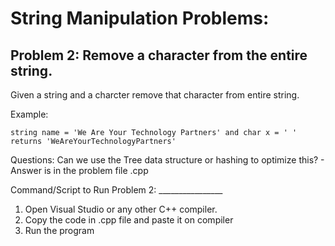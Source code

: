 # String Manipulation Problems:

## Problem 2: Remove a character from the entire string.
Given a string and a charcter remove that character from entire string.

Example:

    string name = 'We Are Your Technology Partners' and char x = ' '
    returns 'WeAreYourTechnologyPartners'

Questions:
   Can we use the Tree data structure or hashing to optimize this?
     - Answer is in the problem file .cpp

Command/Script to Run Problem 2: ________________ 
1. Open Visual Studio or any other C++ compiler.
2. Copy the code in .cpp file and paste it on compiler
3. Run the program 
